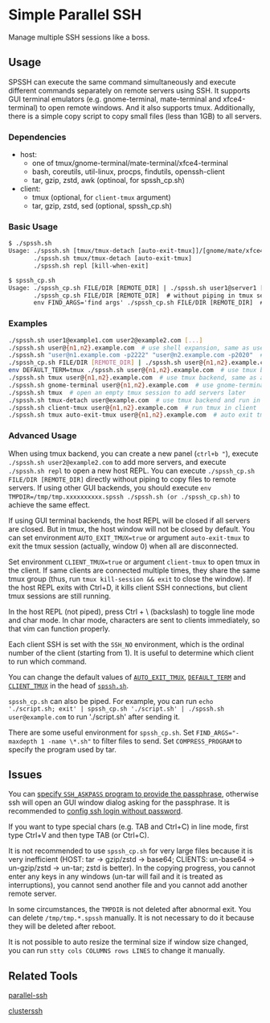 # Simple Parallel SSH

Manage multiple SSH sessions like a boss.

## Usage

SPSSH can execute the same command simultaneously and execute different commands separately on remote servers using SSH. It supports GUI terminal emulators (e.g. gnome-terminal, mate-terminal and xfce4-terminal) to open remote windows. And it also supports tmux. Additionally, there is a simple copy script to copy small files (less than 1GB) to all servers.

### Dependencies

- host:
  - one of tmux/gnome-terminal/mate-terminal/xfce4-terminal
  - bash, coreutils, util-linux, procps, findutils, openssh-client
  - tar, gzip, zstd, awk (optinoal, for spssh\_cp.sh)
- client:
  - tmux (optional, for `client-tmux` argument)
  - tar, gzip, zstd, sed (optional, spssh\_cp.sh)

### Basic Usage

```txt
$ ./spssh.sh
Usage: ./spssh.sh [tmux/tmux-detach [auto-exit-tmux]]/[gnome/mate/xfce4-terminal] [client-tmux] user1@server1 ['user2@server2 [-p2222 -X SSH_ARGS ...]' ...]
       ./spssh.sh tmux/tmux-detach [auto-exit-tmux]
       ./spssh.sh repl [kill-when-exit]

$ spssh_cp.sh
Usage: ./spssh_cp.sh FILE/DIR [REMOTE_DIR] | ./spssh.sh user1@server1 [user2@server2 ...]
       ./spssh_cp.sh FILE/DIR [REMOTE_DIR]  # without piping in tmux session
       env FIND_ARGS='find args' ./spssh_cp.sh FILE/DIR [REMOTE_DIR]  # use find args to filter files
```

### Examples

```bash
./spssh.sh user1@example1.com user2@example2.com [...]
./spssh.sh user@{n1,n2}.example.com  # use shell expansion, same as user@n1.example.com user@n2.example.com
./spssh.sh "user@n1.example.com -p2222" "user@n2.example.com -p2020"  # add ssh args
./spssh_cp.sh FILE/DIR [REMOTE_DIR] | ./spssh.sh user@{n1,n2}.example.com  # send FILE/DIR to REMOTE_DIR
env DEFAULT_TERM=tmux ./spssh.sh user@{n1,n2}.example.com  # use tmux backend
./spssh.sh tmux user@{n1,n2}.example.com  # use tmux backend, same as above
./spssh.sh gnome-terminal user@{n1,n2}.example.com  # use gnome-terminal backend
./spssh.sh tmux  # open an empty tmux session to add servers later
./spssh.sh tmux-detach user@example.com  # use tmux backend and run in background
./spssh.sh client-tmux user@{n1,n2}.example.com  # run tmux in client
./spssh.sh tmux auto-exit-tmux user@{n1,n2}.example.com  # auto exit tmux when all clients are disconnected
```

### Advanced Usage

When using tmux backend, you can create a new panel (`ctrl+b "`), execute `./spssh.sh user2@example2.com` to add more servers, and execute `./spssh.sh repl` to open a new host REPL. You can execute `./spssh_cp.sh FILE/DIR [REMOTE_DIR]` directly without piping to copy files to remote servers. If using other GUI backends, you should execute `env TMPDIR=/tmp/tmp.xxxxxxxxxx.spssh ./spssh.sh (or ./spssh_cp.sh)` to achieve the same effect.

If using GUI terminal backends, the host REPL will be closed if all servers are closed. But in tmux, the host window will not be closed by default. You can set environment `AUTO_EXIT_TMUX=true` or argument `auto-exit-tmux` to exit the tmux session (actually, window 0) when all are disconnected.

Set environment `CLIENT_TMUX=true` or argument `client-tmux` to open tmux in the client. If same clients are connected multiple times, they share the same tmux group (thus, run `tmux kill-session && exit` to close the window). If the host REPL exits with Ctrl+D, it kills client SSH connections, but client tmux sessions are still running.

In the host REPL (not piped), press Ctrl + \ (backslash) to toggle line mode and char mode. In char mode, characters are sent to clients immediately, so that vim can function properly.

Each client SSH is set with the `SSH_NO` environment, which is the ordinal number of the client (starting from 1). It is useful to determine which client to run which command.

You can change the default values of [`AUTO_EXIT_TMUX`](./spssh.sh#L4), [`DEFAULT_TERM`](./spssh.sh#L7-L8) and [`CLIENT_TMUX`](./spssh.sh#L11) in the head of [`spssh.sh`](./spssh.sh).

`spssh_cp.sh` can also be piped. For example, you can run `echo './script.sh; exit' | spssh_cp.sh './script.sh' | ./spssh.sh user@example.com` to run './script.sh' after sending it.

There are some useful environment for `spssh_cp.sh`. Set `FIND_ARGS="-maxdepth 1 -name \*.sh"` to filter files to send. Set `COMPRESS_PROGRAM` to specify the program used by tar. 

## Issues

You can [specify `SSH_ASKPASS` program to provide the passphrase](https://stackoverflow.com/a/15090479/9543140),
otherwise ssh will open an GUI window dialog asking for the passphrase.
It is recommended to [config ssh login without password](https://askubuntu.com/a/46935).

If you want to type special chars (e.g. TAB and Ctrl+C) in line mode, first type Ctrl+V and then type TAB (or Ctrl+C).

It is not recommended to use `spssh_cp.sh` for very large files because it is very inefficient (HOST: tar -> gzip/zstd -> base64; CLIENTS: un-base64 -> un-gzip/zstd -> un-tar; zstd is better). In the copying progress, you cannot enter any keys in any windows (un-tar will fail and it is treated as interruptions), you cannot send another file and you cannot add another remote server.

In some circumstances, the `TMPDIR` is not deleted after abnormal exit. You can delete `/tmp/tmp.*.spssh` manually. It is not necessary to do it because they will be deleted after reboot.

It is not possible to auto resize the terminal size if window size changed, you can run `stty cols COLUMNS rows LINES` to change it manually.

## Related Tools

[parallel-ssh](https://github.com/ParallelSSH/parallel-ssh)

[clusterssh](https://github.com/duncs/clusterssh)
